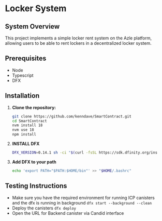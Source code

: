 # Locker System

## System Overview
This project implements a simple locker rent system on the Azle platform, allowing users to be able to rent lockers in a decentralized locker system.
## Prerequisites
- Node
- Typescript
- DFX

## Installation

1. **Clone the repository:**
    ```bash
    git clone https://github.com/kenndave/SmartContract.git
    cd SmartContract
    nvm install 18
    nvm use 18
    npm install
    ```
2. **INSTALL DFX**
    ```bash
    DFX_VERSION=0.14.1 sh -ci "$(curl -fsSL https://sdk.dfinity.org/install.sh)"
    ```
3. **Add DFX to your path**
    ```bash
    echo 'export PATH="$PATH:$HOME/bin"' >> "$HOME/.bashrc"
    ```

## Testing Instructions 

- Make sure you have the required environment for running ICP canisters and the dfx is running in background `dfx start --background --clean`
- Deploy the canisters `dfx deploy`
- Open the URL for Backend canister via Candid interface
